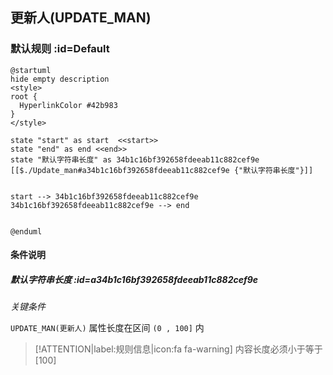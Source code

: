 ## 更新人(UPDATE_MAN) <!-- {docsify-ignore-all} -->

   

### 默认规则 :id=Default

```plantuml
@startuml
hide empty description
<style>
root {
  HyperlinkColor #42b983
}
</style>

state "start" as start  <<start>>
state "end" as end <<end>>
state "默认字符串长度" as 34b1c16bf392658fdeeab11c882cef9e [[$./Update_man#a34b1c16bf392658fdeeab11c882cef9e {"默认字符串长度"}]]


start --> 34b1c16bf392658fdeeab11c882cef9e 
34b1c16bf392658fdeeab11c882cef9e --> end 


@enduml
```

#### 条件说明

##### 默认字符串长度 :id=a34b1c16bf392658fdeeab11c882cef9e


*关键条件*


`UPDATE_MAN(更新人)` 属性长度在区间 `(0 , 100]` 内

> [!ATTENTION|label:规则信息|icon:fa fa-warning]
> 内容长度必须小于等于[100]







